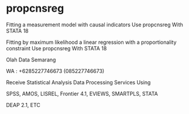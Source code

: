 # propcnsreg
Fitting a measurement model with causal indicators Use propcnsreg With STATA 18

Fitting by maximum likelihood a linear regression with a proportionality constraint Use propcnsreg With STATA 18

Olah Data Semarang

WA : +6285227746673 (085227746673)

Receive Statistical Analysis Data Processing Services Using

SPSS, AMOS, LISREL, Frontier 4.1, EVIEWS, SMARTPLS, STATA

DEAP 2.1, ETC

